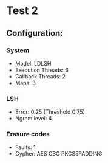 # Test 2

## Configuration:

### System

* Model: LDLSH
* Execution Threads: 6
* Callback Threads: 2
* Maps: 3

### LSH

* Error: 0.25 (Threshold 0.75)
* Ngram level: 4

### Erasure codes

* Faults: 1
* Cypher: AES CBC PKCS5PADDING
